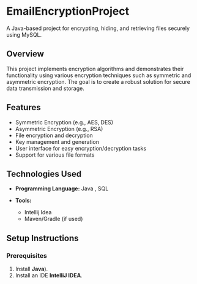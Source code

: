 # EmailEncryptionProject
A Java-based project for encrypting, hiding, and retrieving files securely using MySQL.


## Overview
This project implements encryption algorithms and demonstrates their functionality using various encryption techniques such as symmetric and asymmetric encryption. The goal is to create a robust solution for secure data transmission and storage.

## Features
- Symmetric Encryption (e.g., AES, DES)
- Asymmetric Encryption (e.g., RSA)
- File encryption and decryption
- Key management and generation
- User interface for easy encryption/decryption tasks
- Support for various file formats

## Technologies Used
- **Programming Language:** Java , SQL

- **Tools:** 
  - Intellij Idea
  - Maven/Gradle (if used)

## Setup Instructions
### Prerequisites
1. Install **Java**).
2. Install an IDE **IntelliJ IDEA**.


